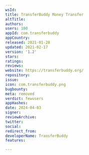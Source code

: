 ```yaml
---
wsId: 
title: TransferBuddy Money Transfer
altTitle: 
authors: 
users: 100
appId: com.transferbuddy
appCountry: 
released: 2021-01-28
updated: 2021-02-17
version: '1.2'
stars: 
ratings: 
reviews: 
website: https://transferbuddy.org/
repository: 
issue: 
icon: com.transferbuddy.png
bugbounty: 
meta: removed
verdict: fewusers
appHashes: 
date: 2024-04-03
signer: 
reviewArchive: 
twitter: 
social: 
redirect_from: 
developerName: TransferBuddy
features: 

---
```


